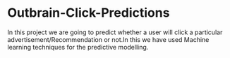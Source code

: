 # Outbrain-Click-Predictions
In this project we are going to predict whether a user will click a particular advertisement/Recommendation or not.In this we have used Machine learning techniques for the predictive modelling. 
